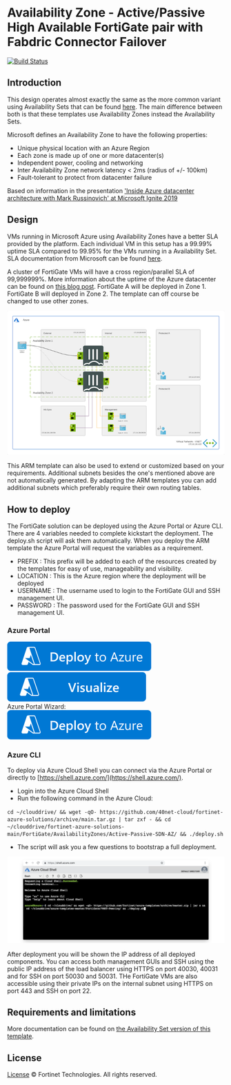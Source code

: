 # Availability Zone - Active/Passive High Available FortiGate pair with Fabdric Connector Failover

[![Build Status](https://dev.azure.com/jvh-2520/Fortinet-Azure/_apis/build/status/AvailabilityZone/Active-Passive-SDN-AZ?branchName=main)](https://dev.azure.com/jvh-2520/Fortinet-Azure/_build/latest?definitionId=16&branchName=main)

## Introduction

This design operates almost exactly the same as the more common variant using Availability Sets that can be found [here](../../Active-Passive-SDN-AZ/README.md). The main difference between both is that these templates use Availability Zones instead the Availability Sets.

Microsoft defines an Availability Zone to have the following properties:

- Unique physical location with an Azure Region
- Each zone is made up of one or more datacenter(s)
- Independent power, cooling and networking
- Inter Availability Zone network latency < 2ms (radius of +/- 100km)
- Fault-tolerant to protect from datacenter failure

Based on information in the presentation ['Inside Azure datacenter architecture with Mark Russinovich' at Microsoft Ignite 2019](https://www.youtube.com/watch?v=X-0V6bYfTpA)

## Design

VMs running in Microsoft Azure using Availability Zones have a better SLA provided by the platform. Each individual VM in this setup has a 99.99% uptime SLA compared to 99.95% for the VMs running in a Availability Set. SLA documentation from Microsoft can be found [here](https://azure.microsoft.com/en-us/support/legal/sla/virtual-machines/v1_9/).

A cluster of FortiGate VMs will have a cross region/parallel SLA of 99,999999%. More information about the uptime of the Azure datacenter can be found on [this blog post](https://kvaes.wordpress.com/2020/02/16/is-azure-a-tier-3-datacenter-and-what-about-service-levels-in-a-broader-sense/). FortiGate A will be deployed in Zone 1. FortiGate B will deployed in Zone 2. The template can off course be changed to use other zones.

![active/passive design](images/fgt-ap-sdn.png)

This ARM template can also be used to extend or customized based on your requirements. Additional subnets besides the one's mentioned above are not automatically generated. By adapting the ARM templates you can add additional subnets which preferably require their own routing tables.

## How to deploy

The FortiGate solution can be deployed using the Azure Portal or Azure CLI. There are 4 variables needed to complete kickstart the deployment. The deploy.sh script will ask them automatically. When you deploy the ARM template the Azure Portal will request the variables as a requirement.

- PREFIX : This prefix will be added to each of the resources created by the templates for easy of use, manageability and visibility.
- LOCATION : This is the Azure region where the deployment will be deployed
- USERNAME : The username used to login to the FortiGate GUI and SSH management UI.
- PASSWORD : The password used for the FortiGate GUI and SSH management UI.

### Azure Portal


<a href="https://portal.azure.com/#create/Microsoft.Template/uri/https%3A%2F%2Fraw.githubusercontent.com%2Fmovinalot%2Ffortinet-azure-solutions%2Factive-passive-sdn-az%2FFortiGate%2FAvailabilityZones%2FActive-Passive-SDN-AZ%2Fazuredeploy.json" target="_blank">
  <img src="https://raw.githubusercontent.com/Azure/azure-quickstart-templates/master/1-CONTRIBUTION-GUIDE/images/deploytoazure.svg?sanitize=true"/>
</a>
<a href="http://armviz.io/#/?load=https%3A%2F%2Fraw.githubusercontent.com%2Fmovinalot%2Ffortinet-azure-solutions$2Factive-passive-sdn-az%2FFortiGate%2FAvailabilityZones%2FActive-Passive-SDN-AZ%2Fazuredeploy.json" target="_blank">
  <img src="https://raw.githubusercontent.com/Azure/azure-quickstart-templates/master/1-CONTRIBUTION-GUIDE/images/visualizebutton.svg?sanitize=true"/>
</a>

<br/>
Azure Portal Wizard:
<br/>
<a href="https://portal.azure.com/#create/Microsoft.Template/uri/https%3A%2F%2Fraw.githubusercontent.com%2Fmovinalot%2Ffortinet-azure-solutions%2Factive-passive-sdn-az%2FFortiGate%2FAvailabilityZones%2FActive-Passive-SDN-AZ%2Fazuredeploy.json/createUIDefinitionUri/https%3A%2F%2Fraw.githubusercontent.com%2Fmovinalot%2Ffortinet-azure-solutions%2Factive-passive-sdn-az%2FFortiGate%2FAvailabilityZones%2FActive-Passive-SDN-AZ%2FcreateUiDefinition.json" target="_blank">
  <img src="https://raw.githubusercontent.com/Azure/azure-quickstart-templates/master/1-CONTRIBUTION-GUIDE/images/deploytoazure.svg?sanitize=true"/>
</a>

### Azure CLI

To deploy via Azure Cloud Shell you can connect via the Azure Portal or directly to [https://shell.azure.com/](https://shell.azure.com/).

- Login into the Azure Cloud Shell
- Run the following command in the Azure Cloud:

`cd ~/clouddrive/ && wget -qO- https://github.com/40net-cloud/fortinet-azure-solutions/archive/main.tar.gz | tar zxf - && cd ~/clouddrive/fortinet-azure-solutions-main/FortiGate/AvailabilityZones/Active-Passive-SDN-AZ/ && ./deploy.sh`

- The script will ask you a few questions to bootstrap a full deployment.

![Azure Cloud Shell](images/azure-cloud-shell.png)

After deployment you will be shown the IP address of all deployed components. You can access both management GUIs and SSH using the public IP address of the load balancer using HTTPS on port 40030, 40031 and for SSH on port 50030 and 50031. THe FortiGate VMs are also accessible using their private IPs on the internal subnet using HTTPS on port 443 and SSH on port 22.

## Requirements and limitations

More documentation can be found on [the Availability Set version of this template](../../Active-Passive-SDN/README.md).

## License

[License](LICENSE) © Fortinet Technologies. All rights reserved.
